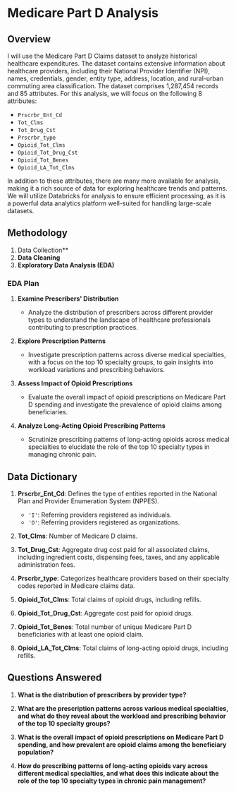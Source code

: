 # Medicare Part D Analysis 

## Overview

I will use the Medicare Part D Claims dataset to analyze historical healthcare expenditures. The dataset contains extensive information about healthcare providers, including their National Provider Identifier (NPI), names, credentials, gender, entity type, address, location, and rural-urban commuting area classification. The dataset comprises 1,287,454 records and 85 attributes. For this analysis, we will focus on the following 8 attributes:

- `Prscrbr_Ent_Cd`
- `Tot_Clms`
- `Tot_Drug_Cst`
- `Prscrbr_type`
- `Opioid_Tot_Clms`
- `Opioid_Tot_Drug_Cst`
- `Opioid_Tot_Benes`
- `Opioid_LA_Tot_Clms`

In addition to these attributes, there are many more available for analysis, making it a rich source of data for exploring healthcare trends and patterns. We will utilize Databricks for analysis to ensure efficient processing, as it is a powerful data analytics platform well-suited for handling large-scale datasets.

## Methodology

1. Data Collection**
2. **Data Cleaning**
3. **Exploratory Data Analysis (EDA)**

### EDA Plan

1. **Examine Prescribers' Distribution**
   - Analyze the distribution of prescribers across different provider types to understand the landscape of healthcare professionals contributing to prescription practices.

2. **Explore Prescription Patterns**
   - Investigate prescription patterns across diverse medical specialties, with a focus on the top 10 specialty groups, to gain insights into workload variations and prescribing behaviors.

3. **Assess Impact of Opioid Prescriptions**
   - Evaluate the overall impact of opioid prescriptions on Medicare Part D spending and investigate the prevalence of opioid claims among beneficiaries.

4. **Analyze Long-Acting Opioid Prescribing Patterns**
   - Scrutinize prescribing patterns of long-acting opioids across medical specialties to elucidate the role of the top 10 specialty types in managing chronic pain.

## Data Dictionary

1. **Prscrbr_Ent_Cd**: Defines the type of entities reported in the National Plan and Provider Enumeration System (NPPES).
   - `'I'`: Referring providers registered as individuals.
   - `'O'`: Referring providers registered as organizations.

2. **Tot_Clms**: Number of Medicare D claims.

3. **Tot_Drug_Cst**: Aggregate drug cost paid for all associated claims, including ingredient costs, dispensing fees, taxes, and any applicable administration fees.

4. **Prscrbr_type**: Categorizes healthcare providers based on their specialty codes reported in Medicare claims data.

5. **Opioid_Tot_Clms**: Total claims of opioid drugs, including refills.

6. **Opioid_Tot_Drug_Cst**: Aggregate cost paid for opioid drugs.

7. **Opioid_Tot_Benes**: Total number of unique Medicare Part D beneficiaries with at least one opioid claim.

8. **Opioid_LA_Tot_Clms**: Total claims of long-acting opioid drugs, including refills.

## Questions Answered

1. **What is the distribution of prescribers by provider type?**

2. **What are the prescription patterns across various medical specialties, and what do they reveal about the workload and prescribing behavior of the top 10 specialty groups?**

3. **What is the overall impact of opioid prescriptions on Medicare Part D spending, and how prevalent are opioid claims among the beneficiary population?**

4. **How do prescribing patterns of long-acting opioids vary across different medical specialties, and what does this indicate about the role of the top 10 specialty types in chronic pain management?**
